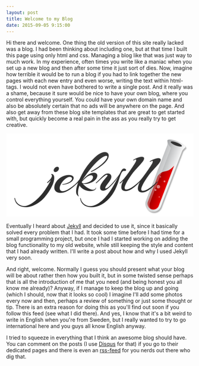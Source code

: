 ```yaml
---
layout: post
title: Welcome to my Blog
date: 2015-09-05 9:15:00
---
```


Hi there and welcome. One thing the old version of this site really lacked was a blog. I had been thinking about including one, but at that time I built this page using only html and css. Managing a blog like that was just way to much work. In my experience, often times you write like a maniac when you set up a new blog and then after some time it just sort of dies. Now, imagine how terrible it would be to run a blog if you had to link together the new pages with each new entry and even worse, writing the text within html-tags. I would not even have bothered to write a single post. And it really was a shame, because it sure would be nice to have your own blog, where you control everything yourself. You could have your own domain name and also be absolutely certain that no ads will be anywhere on the page. And also get away from these blog site templates that are great to get started with, but quickly become a real pain in the ass as you really try to get creative.

![Jekyll Logo](/assets/pictures/jekyll.png)

Eventually I heard about [Jekyll](http://jekyllrb.com) and decided to use it, since it basically solved every problem that I had. It took some time before I had time for a small programming project, but once I had I started working on adding the blog functionality to my old website, while still keeping the style and content that I had already written. I'll write a post about how and why I used Jekyll very soon. 

And right, welcome. Normally I guess you should present what your blog will be about rather then how you built it, but in some twisted sense perhaps that is all the introduction of me that you need (and being honest you all know me already)? Anyway, if I manage to keep the blog up and going (which I should, now that it looks so cool) I imagine I'll add some photos every now and then, perhaps a review of something or just some thought or tip. There is an extra reason for doing this as you'll find out soon if you follow this feed (see what I did there). And yes, I know that it's a bit weird to write in English when you're from Sweden, but I really wanted to try to go international here and you guys all know English anyway. 

I tried to squeeze in everything that I think an awesome blog should have. You can comment on the posts (I use [Disqus](http://www.disqus.com) for that) if you go to their dedicated pages and there is even an [rss-feed](/feed.xml) for you nerds out there who dig that.


